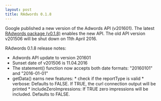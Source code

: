 ```yaml
---
layout: post
title: RAdwords 0.1.8
---
```


Google published a new version of the Adwords API (v201601). The latest [RAdwords package (v0.1.8)](https://github.com/jburkhardt/RAdwords/releases) enables the new API. The old API version v201506 will be shut down on 11th April 2016.

RAdwords 0.1.8 release notes:

- Adwords API update to version 201601
- Sunset date of v201506 is 11.04.2016
- The statement() function now accepts both date formats: "20160101" and "2016-01-01"
- getData() earns new features:  * check if the reportType is valid
								 * verbose: Defaults to FALSE. If TRUE, the curl connection output will be printed
								 * includeZeroImpressions: If TRUE zero impressions will be included. Defaults to FALSE.